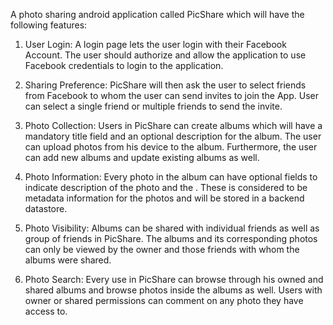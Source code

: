 A photo sharing android application called PicShare which will have the following features:

1. User Login: A login page lets the user login with their Facebook Account. The user should authorize and allow the application to use Facebook credentials to login to the application.

2. Sharing Preference: PicShare will then ask the user to select friends from Facebook to whom the user can send invites to join the App. User can select a single friend or multiple friends to send the invite.

3. Photo Collection: Users in PicShare can create albums which will have a mandatory title field and an optional description for the album. The user can upload photos from his device to the album. Furthermore, the user can add new albums and update existing albums as well.

4. Photo Information: Every photo in the album can have optional fields to indicate description of the photo and the . These is considered to be metadata information for the photos and will be stored in a backend datastore.

5. Photo Visibility: Albums can be shared with individual friends as well as group of friends in PicShare. The albums and its corresponding photos can only be viewed by the owner and those friends with whom the albums were shared. 

6. Photo Search: Every use in PicShare can browse through his owned and shared albums and browse photos inside the albums as well. Users with owner or shared permissions can comment on any photo they have access to.
